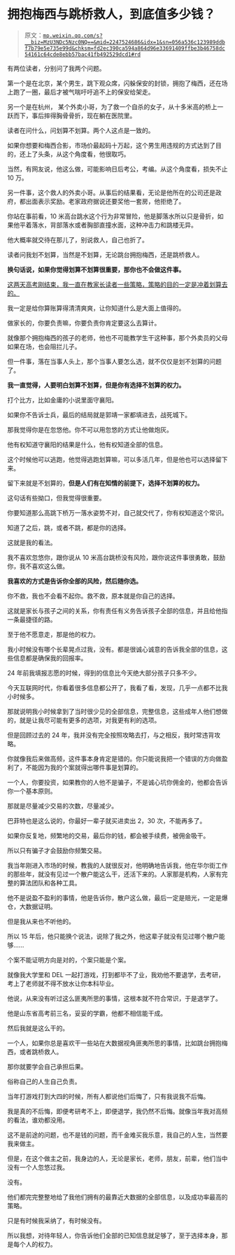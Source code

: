 # 拥抱梅西与跳桥救人，到底值多少钱？

> 原文：[`mp.weixin.qq.com/s?__biz=MzU3NDc5Nzc0NQ==&mid=2247524686&idx=1&sn=056a536c123989ddbf7b79e5e735e99d&chksm=fd2ec390ca594a864d96e33691409ffbe3b46758dc54161c64cde8ebb57bac41fb492529dcd1#rd`](http://mp.weixin.qq.com/s?__biz=MzU3NDc5Nzc0NQ==&mid=2247524686&idx=1&sn=056a536c123989ddbf7b79e5e735e99d&chksm=fd2ec390ca594a864d96e33691409ffbe3b46758dc54161c64cde8ebb57bac41fb492529dcd1#rd)

有两位读者，分别问了我两个问题。

第一个是在北京，某个男生，跳下观众席，闪躲保安的封锁，拥抱了梅西，还在场上跑了一圈，最后才被气喘吁吁追不上的保安给架走。

另一个是在杭州， 某个外卖小哥，为了救一个自杀的女子，从十多米高的桥上一跃而下，事后摔得胸骨骨折，现在躺在医院里。

读者在问什么，问划算不划算。两个人这点是一致的。

如果你想要和梅西合影，市场价最起码十万起，这个男生用违规的方式达到了目的，还上了头条，从这个角度看，他很取巧。

当然，有网友说，他这么做，可能影响日后考公，考编。从这个角度看，损失不止 10 万。

另一件事，这个救人的外卖小哥。从事后的结果看，无论是他所在的公司还是政府，都出面表示奖励。老家政府据说还要奖他一套房，他拒绝了。

你站在事前看，10 米高台跳水这个行为非常冒险，他是脚落水所以只是骨折，如果他平着落水，背部落水或者胸部直撞水面，这种冲击力和跳楼无异。

他大概率就交待在那儿了，别说救人，自己也折了。

读者问我划不划算，当然是不划算，无论跳台拥抱梅西，还是跳桥救人。

**换句话说，如果你觉得划算不划算很重要，那你也不会做这件事。** 

[这两天高考刚结束，我一直在教家长读者一些策略，策略的目的一定是冲着划算去的。](http://mp.weixin.qq.com/s?__biz=MzU0MjYwNDU2Mw==&mid=2247511360&idx=1&sn=653631e75e60e3e9abf30711027ea51e&chksm=fb1ac13ccc6d482a6fbd6efcf0d4e3036391c4a5fcfa007c7e4d5f2ca5072da1f20eee62388d&scene=21#wechat_redirect) 

我一定是给你算账算得清清爽爽，让你知道什么是大面上值得的。

做家长的，你要负责嘛，你要负责你肯定要这么去算计。

就像那个拥抱梅西的孩子的老师，他也不可能教学生干这种事，那个外卖员的父母如果在场，也会阻拦儿子。

但一件事，落在当事人头上，那个当事人要怎么选，就不仅仅是划不划算的问题了。

**我一直觉得，人要明白划算不划算，但是你有选择不划算的权力。** 

打个比方，比如金庸的小说里面守襄阳。

如果你不告诉士兵，最后的结局就是郭靖一家都填进去，战死城下。

那我觉得你是在忽悠他。你不可以用忽悠的方式让他做炮灰。

他有权知道守襄阳的结果是什么，他有权知道全部的信息。

这个时候他可以逃跑，他觉得逃跑划算嘛，可以多活几年，但是他也可以选择留下来。

留下来就是不划算的，**但是人们有在知情的前提下，选择不划算的权力。**

这句话有些拗口，但我觉得很重要。

你要知道那么高跳下桥万一落水姿势不对，自己就交代了，你有权知道这个常识。

知道了之后，跳，或者不跳，都是你的选择。

这就是我的看法。

我不喜欢忽悠你，跟你说从 10 米高台跳桥没有风险，跟你说这件事很勇敢，鼓励你，我不喜欢这么做。

**我喜欢的方式是告诉你全部的风险，然后随你选。**

你不救，我也不会看不起你。救不救，原本就是你自己的选择。

这就是家长与孩子之间的关系，你有责任有义务告诉孩子全部的信息，并且给他指一条最捷径的路。

至于他不愿意走，那是他的权力。

我小时候没有哪个长辈晃点过我，没有。都是很诚心诚意的告诉我全部的信息，这些信息都是确保我的回报率。

24 年前我填报志愿的时候，得到的信息比今天绝大部分孩子只多不少。

今天互联网时代，你看着很多信息都公开了，我看了看，发现，几乎一点都不比我小时候多。

那就说明我小时候拿到了当时很少见的全部信息，完整信息，这些成年人他们想做的，就是让我尽可能有更多的选项，对我更有利的选项。

但是回顾过去的 24 年，我并没有完全按照攻略去打，与之相反，我时常违背攻略。

你就像我后来做高频，这件事本身肯定是错的。你只能说我把一个错误的方向做盈利了，不能因为我的个案就得出哪件事是划算的。

一个人，你要投资，如果教你的人他不是骗子，不是诚心坑你佣金的，他都会告诉你一个基本原则。

那就是尽量减少交易的次数，尽量减少。

巴菲特也是这么说的，你最好一辈子就买进卖出 2，30 次，不能再多了。

如果你反复地，频繁地的交易，最后你的钱，都会被手续费，被佣金吸干。

所以只有骗子才会鼓励你频繁交易。

我当年刚进入市场的时候，教我的人就很反对，他明确地告诉我，他在华尔街工作的那些年，就没有见过一个散户能这么干，还活下来的。人家那是机构，人家有完整的算法团队和各种工具。

他不是说盈不盈利的事情，他是告诉你，散户这么做，最后一定是赔光，一定是爆仓，大数据证明。

但是我从来也不听他的。

所以 15 年后，他只能换个说法，说除了我之外，他这辈子就没有见过哪个散户能够......

个案不能证明方向是对的，个案只能是个案。

就像我大学里和 DEL 一起打游戏，打到都毕不了业，我劝他不要退学，去考研，考上了老师就不得不放水让你本科毕业。

他说，从来没有听过这么匪夷所思的事情，这根本就不符合常识，于是退学了。

他是山东省高考前三名，妥妥的学霸，他都不相信能干成。

然后我就是这么干的。

一个人，如果你总是喜欢干一些站在大数据视角匪夷所思的事情，比如跳台拥抱梅西，或者跳桥救人。

那你就要学会自己承担后果。

俗称自己的人生自己负责。

当年打游戏打到大四的时候，所有人都说他们后悔了，只有我说我不后悔。

我是真的不后悔，即便考研考不上，即便退学，我仍然不后悔。就像当年我对高频的看法，谁劝都没用。

这不是前途的问题，也不是钱的问题，而千金难买我乐意，我自己的人生，当然要我来做主。

但是，在这个做主之前，我身边的人，无论是家长，老师，朋友，前辈，他们当中没有一个人忽悠过我。

没有。

他们都完完整整地给了我他们拥有的最靠近大数据的全部信息，以及成功率最高的策略。

只是有时候我采纳了，有时候没有。

所以我想，对待年轻人，你告诉他们全部的已知信息就足够了，至于选择本身，那是每个人的权力。